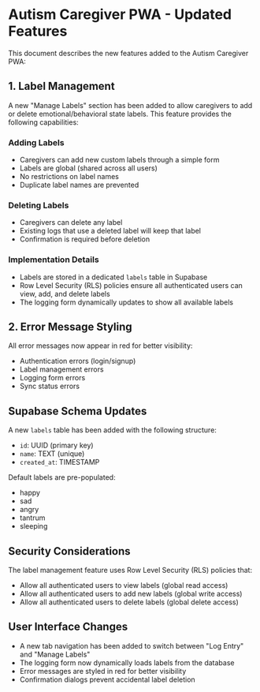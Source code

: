 # Autism Caregiver PWA - Updated Features

This document describes the new features added to the Autism Caregiver PWA:

## 1. Label Management

A new "Manage Labels" section has been added to allow caregivers to add or delete emotional/behavioral state labels. This feature provides the following capabilities:

### Adding Labels
- Caregivers can add new custom labels through a simple form
- Labels are global (shared across all users)
- No restrictions on label names
- Duplicate label names are prevented

### Deleting Labels
- Caregivers can delete any label
- Existing logs that use a deleted label will keep that label
- Confirmation is required before deletion

### Implementation Details
- Labels are stored in a dedicated `labels` table in Supabase
- Row Level Security (RLS) policies ensure all authenticated users can view, add, and delete labels
- The logging form dynamically updates to show all available labels

## 2. Error Message Styling

All error messages now appear in red for better visibility:

- Authentication errors (login/signup)
- Label management errors
- Logging form errors
- Sync status errors

## Supabase Schema Updates

A new `labels` table has been added with the following structure:
- `id`: UUID (primary key)
- `name`: TEXT (unique)
- `created_at`: TIMESTAMP

Default labels are pre-populated:
- happy
- sad
- angry
- tantrum
- sleeping

## Security Considerations

The label management feature uses Row Level Security (RLS) policies that:
- Allow all authenticated users to view labels (global read access)
- Allow all authenticated users to add new labels (global write access)
- Allow all authenticated users to delete labels (global delete access)

## User Interface Changes

- A new tab navigation has been added to switch between "Log Entry" and "Manage Labels"
- The logging form now dynamically loads labels from the database
- Error messages are styled in red for better visibility
- Confirmation dialogs prevent accidental label deletion
